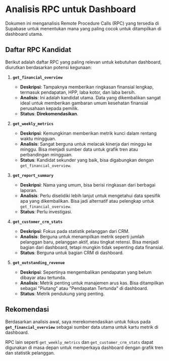 # Analisis RPC untuk Dashboard

Dokumen ini menganalisis Remote Procedure Calls (RPC) yang tersedia di Supabase untuk menentukan mana yang paling cocok untuk ditampilkan di dashboard utama.

## Daftar RPC Kandidat

Berikut adalah daftar RPC yang paling relevan untuk kebutuhan dashboard, diurutkan berdasarkan potensi kegunaan:

1.  **`get_financial_overview`**
    *   **Deskripsi**: Tampaknya memberikan ringkasan finansial lengkap, termasuk pendapatan, HPP, laba kotor, dan laba bersih.
    *   **Analisis**: Ini adalah kandidat utama. Data yang dikembalikan sangat ideal untuk memberikan gambaran umum kesehatan finansial perusahaan kepada pemilik.
    *   **Status**: **Direkomendasikan**.

2.  **`get_weekly_metrics`**
    *   **Deskripsi**: Kemungkinan memberikan metrik kunci dalam rentang waktu mingguan.
    *   **Analisis**: Sangat berguna untuk melacak kinerja dari minggu ke minggu. Bisa menjadi sumber data untuk grafik tren atau perbandingan mingguan.
    *   **Status**: Kandidat sekunder yang baik, bisa digabungkan dengan `get_financial_overview`.

3.  **`get_report_summary`**
    *   **Deskripsi**: Nama yang umum, bisa berisi ringkasan dari berbagai laporan.
    *   **Analisis**: Perlu diselidiki lebih lanjut untuk mengetahui data spesifik apa yang dikembalikan. Bisa jadi alternatif atau pelengkap untuk `get_financial_overview`.
    *   **Status**: Perlu investigasi.

4.  **`get_customer_crm_stats`**
    *   **Deskripsi**: Fokus pada statistik pelanggan dari CRM.
    *   **Analisis**: Berguna untuk menampilkan metrik seperti jumlah pelanggan baru, pelanggan aktif, atau tingkat retensi. Bisa menjadi bagian dari dashboard, tetapi mungkin tidak sepenting data finansial.
    *   **Status**: Berguna untuk bagian CRM di dashboard.

5.  **`get_outstanding_revenue`**
    *   **Deskripsi**: Sepertinya mengembalikan pendapatan yang belum dibayar atau tertunda.
    *   **Analisis**: Metrik penting untuk manajemen arus kas. Bisa ditampilkan sebagai "Piutang" atau "Pendapatan Tertunda" di dashboard.
    *   **Status**: Metrik pendukung yang penting.

## Rekomendasi

Berdasarkan analisis awal, saya merekomendasikan untuk fokus pada **`get_financial_overview`** sebagai sumber data utama untuk kartu metrik di dashboard.

RPC lain seperti `get_weekly_metrics` dan `get_customer_crm_stats` dapat digunakan di masa depan untuk memperkaya dashboard dengan grafik tren dan statistik pelanggan.